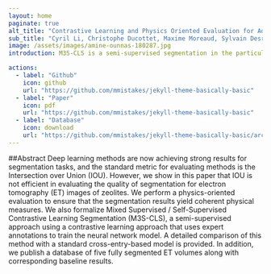 ```yaml
---
layout: home
paginate: true
alt_title: "Contrastive Learning and Physics Oriented Evaluation for Advanced Segmentation in Electron Tomography"
sub_title: "Cyril Li, Christophe Ducottet, Maxime Moreaud, Sylvain Desroziers, Valentina Girelli Consolaro, Virgile Rouchon, Ovidiu Ersen"
image: /assets/images/amine-ounnas-180287.jpg
introduction: M3S-CLS is a semi-supervised segmentation in the particular context of the assessment of zeolite catalytic properties. We provide an implementation of M3S-CLS and a dataset of five fully segmented ET volumes.

actions:
  - label: "Github"
    icon: github
    url: "https://github.com/mmistakes/jekyll-theme-basically-basic"
  - label: "Paper"
    icon: pdf
    url: "https://github.com/mmistakes/jekyll-theme-basically-basic"
  - label: "Database"
    icon: download
    url: "https://github.com/mmistakes/jekyll-theme-basically-basic/archive/master.zip"
---
```


##Abstract
Deep learning methods are now achieving strong results for segmentation tasks, and the standard metric for evaluating methods is the Intersection over Union (IOU). However, we show in this paper that IOU is not efficient in evaluating the quality of segmentation for electron tomography (ET) images of zeolites. We perform a physics-oriented evaluation to ensure that the segmentation results yield coherent physical measures. We also formalize Mixed Supervised / Self-Supervised Contrastive Learning Segmentation (M3S-CLS), a semi-supervised approach using a contrastive learning approach that uses expert annotations to train the neural network model. A detailed comparison of this method with a standard cross-entry-based model is provided. In addition, we publish a database of five fully segmented ET volumes along with corresponding baseline results.
